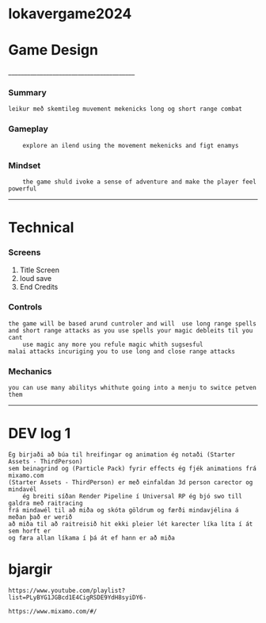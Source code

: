 # lokavergame2024

<h1>Game Design</h1>
________________________________________
<h3>Summary</h3>

	leikur með skemtileg muvement mekenicks long og short range combat
 
<h3>Gameplay</h3>

        explore an ilend using the movement mekenicks and figt enamys 
 
<h3>Mindset</h3>

        the game shuld ivoke a sense of adventure and make the player feel powerful



________________________________________

<h1>Technical</h1>

<h3>Screens</h3>

1.	Title Screen
2.	loud save
3.	End Credits

<h3>Controls </h3>

  	the game will be based arund cuntroler and will  use long range spells 
   	and short range attacks as you use spells your magic debleits til you cant
        use magic any more you refule magic whith sugsesful
	malai attacks incuriging you to use long and close range attacks
	

<h3>Mechanics</h3>

	
 
 	you can use many abilitys whithute going into a menju to switce petven them 


 
________________________________________


<h1>DEV log 1</h1>
	
 
 	Ég birjaði að búa til hreifingar og animation ég notaði (Starter Assets - ThirdPerson) 
  	sem beinagrind og (Particle Pack) fyrir effects ég fjék animations frá mixamo.com
   	(Starter Assets - ThirdPerson) er með einfaldan 3d person carector og mindavél
        ég breiti síðan Render Pipeline í Universal RP ég bjó swo till galdra með raitracing
	frá mindawél til að miða og skóta göldrum og færði mindavjélina á meðan það er werið 
 	að miða til að raitreisið hit ekki pleier lét karecter líka líta í át sem horft er
  	og færa allan líkama í þá át ef hann er að miða

<h1>bjargir</h1>

 
 	https://www.youtube.com/playlist?list=PLyBYG1JGBcd1E4CigRSDE9YdH8syiDY6-

  	https://www.mixamo.com/#/
  

  


